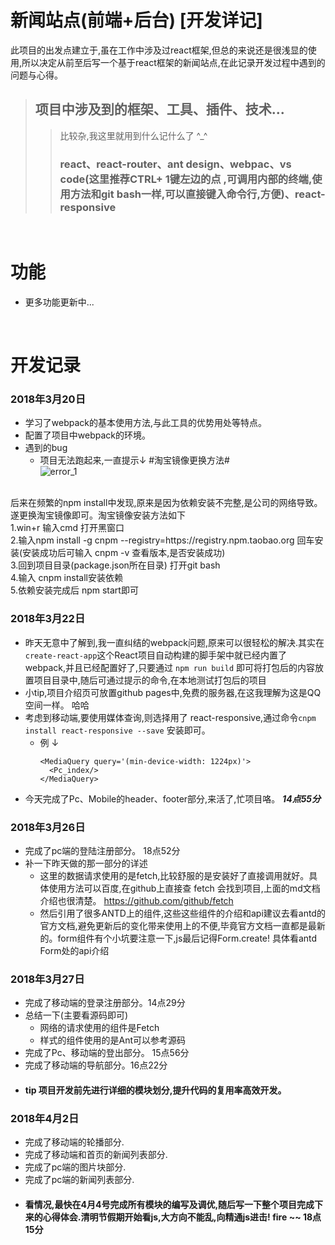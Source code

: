 # 新闻站点(前端+后台) [开发详记]
 
此项目的出发点建立于,虽在工作中涉及过react框架,但总的来说还是很浅显的使用,所以决定从前至后写一个基于react框架的新闻站点,在此记录开发过程中遇到的问题与心得。<br/>
> ## 项目中涉及到的框架、工具、插件、技术...
>> 比较杂,我这里就用到什么记什么了  ^_^
>> ### react、react-router、ant design、webpac、vs code(这里推荐CTRL+ 1键左边的点 ,可调用内部的终端,使用方法和git bash一样,可以直接键入命令行,方便)、react-responsive
<br/>

# 功能
- 更多功能更新中...
<br/>

# 开发记录
### 2018年3月20日
- 学习了webpack的基本使用方法,与此工具的优势用处等特点。
- 配置了项目中webpack的环境。
- 遇到的bug
  - 项目无法跑起来,一直提示↓ #淘宝镜像更换方法#
<br/>![error_1](https://i.ooxx.ooo/2018/03/20/6f7b90bd2f277449d3dec43ba4521f45.png)
<br/>
  后来在频繁的npm install中发现,原来是因为依赖安装不完整,是公司的网络导致。遂更换淘宝镜像即可。淘宝镜像安装方法如下
<br/>
  1.win+r 输入cmd 打开黑窗口
<br/>
  2.输入npm install -g cnpm --registry=https://registry.npm.taobao.org 回车安装(安装成功后可输入 cnpm -v 查看版本,是否安装成功)
<br/>
  3.回到项目目录(package.json所在目录) 打开git bash
<br/>
  4.输入 cnpm install安装依赖
<br/>
  5.依赖安装完成后 npm start即可

### 2018年3月22日
- 昨天无意中了解到,我一直纠结的webpack问题,原来可以很轻松的解决.其实在`create-react-app`这个React项目自动构建的脚手架中就已经内置了webpack,并且已经配置好了,只要通过 `npm run build` 即可将打包后的内容放置项目目录中,随后可通过提示的命令,在本地测试打包后的项目
- 小tip,项目介绍页可放置github pages中,免费的服务器,在这我理解为这是QQ空间一样。 哈哈
- 考虑到移动端,要使用媒体查询,则选择用了 react-responsive,通过命令`cnpm install react-responsive --save` 安装即可。
  - 例 ↓
    ```
    <MediaQuery query='(min-device-width: 1224px)'>
      <Pc_index/>
    </MediaQuery>
    ```
- 今天完成了Pc、Mobile的header、footer部分,来活了,忙项目咯。 ***14点55分***

### 2018年3月26日
- 完成了pc端的登陆注册部分。    18点52分
- 补一下昨天做的那一部分的详述
  -  这里的数据请求使用的是fetch,比较舒服的是安装好了直接调用就好。具体使用方法可以百度,在github上直接查 fetch 会找到项目,上面的md文档介绍也很清楚。  https://github.com/github/fetch
  -   然后引用了很多ANTD上的组件,这些这些组件的介绍和api建议去看antd的官方文档,避免更新后的变化带来使用上的不便,毕竟官方文档一直都是最新的。form组件有个小坑要注意一下,js最后记得Form.create!  具体看antd Form处的api介绍

### 2018年3月27日
-  完成了移动端的登录注册部分。14点29分
-  总结一下(主要看源码即可)
   -  网络的请求使用的组件是Fetch
   -  样式的组件使用的是Ant可以参考源码 
- 完成了Pc、移动端的登出部分。 15点56分
- 完成了移动端的导航部分。16点22分 
- #### tip 项目开发前先进行详细的模块划分,提升代码的复用率高效开发。

### 2018年4月2日
-  完成了移动端的轮播部分.
-  完成了移动端和首页的新闻列表部分.
-  完成了pc端的图片块部分.
-  完成了pc端的新闻列表部分.
-  #### 看情况,最快在4月4号完成所有模块的编写及调优,随后写一下整个项目完成下来的心得体会.清明节假期开始看js,大方向不能乱,向精通js进击! fire ~~ 18点15分